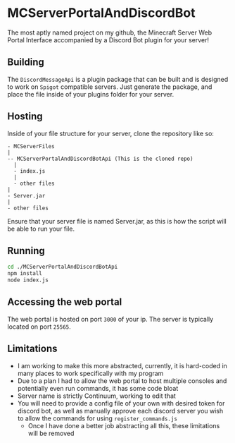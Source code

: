 # MCServerPortalAndDiscordBot

The most aptly named project on my github, the Minecraft Server Web Portal Interface accompanied by a Discord Bot plugin for your server!

## Building

The `DiscordMessageApi` is a plugin package that can be built and is designed to work on `Spigot` compatible servers. Just generate the package, and place the file inside of your plugins folder for your server.

## Hosting

Inside of your file structure for your server, clone the repository like so:

```
- MCServerFiles
|
-- MCServerPortalAndDiscordBotApi (This is the cloned repo)
  |
  - index.js
  |
  - other files
|
- Server.jar
|
- other files
```
Ensure that your server file is named Server.jar, as this is how the script will be able to run your file.

## Running

```sh
cd ./MCServerPortalAndDiscordBotApi
npm install
node index.js
```

## Accessing the web portal

The web portal is hosted on port `3000` of your ip.
The server is typically located on port `25565`.

## Limitations

- I am working to make this more abstracted, currently, it is hard-coded in many places to work specifically with my program
- Due to a plan I had to allow the web portal to host multiple consoles and potentially even run commands, it has some code bloat
- Server name is strictly Continuum, working to edit that
- You will need to provide a config file of your own with desired token for discord bot, as well as manually approve each discord server you wish to allow the commands for using `register_commands.js`
  - Once I have done a better job abstracting all this, these limitations will be removed
